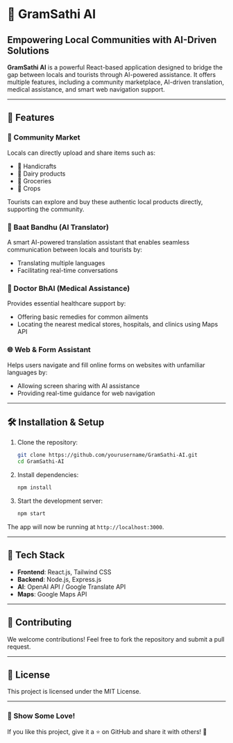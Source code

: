 # 🌾 GramSathi AI

## Empowering Local Communities with AI-Driven Solutions

**GramSathi AI** is a powerful React-based application designed to bridge the gap between locals and tourists through AI-powered assistance. It offers multiple features, including a community marketplace, AI-driven translation, medical assistance, and smart web navigation support.

---

## 🚀 Features

### 🏪 Community Market
Locals can directly upload and share items such as:
- 🏺 Handicrafts
- 🥛 Dairy products
- 🥦 Groceries
- 🌾 Crops

Tourists can explore and buy these authentic local products directly, supporting the community.

### 💬 Baat Bandhu (AI Translator)
A smart AI-powered translation assistant that enables seamless communication between locals and tourists by:
- Translating multiple languages
- Facilitating real-time conversations

### 🏥 Doctor BhAI (Medical Assistance)
Provides essential healthcare support by:
- Offering basic remedies for common ailments
- Locating the nearest medical stores, hospitals, and clinics using Maps API

### 🌐 Web & Form Assistant
Helps users navigate and fill online forms on websites with unfamiliar languages by:
- Allowing screen sharing with AI assistance
- Providing real-time guidance for web navigation

---

## 🛠️ Installation & Setup

1. Clone the repository:
   ```sh
   git clone https://github.com/yourusername/GramSathi-AI.git
   cd GramSathi-AI
   ```
2. Install dependencies:
   ```sh
   npm install
   ```
3. Start the development server:
   ```sh
   npm start
   ```

The app will now be running at `http://localhost:3000`.

---

## 📌 Tech Stack
- **Frontend**: React.js, Tailwind CSS
- **Backend**: Node.js, Express.js
- **AI**: OpenAI API / Google Translate API
- **Maps**: Google Maps API

---

## 🤝 Contributing
We welcome contributions! Feel free to fork the repository and submit a pull request.

---

## 📜 License
This project is licensed under the MIT License.

---

### 🌟 Show Some Love!
If you like this project, give it a ⭐ on GitHub and share it with others! 🚀

